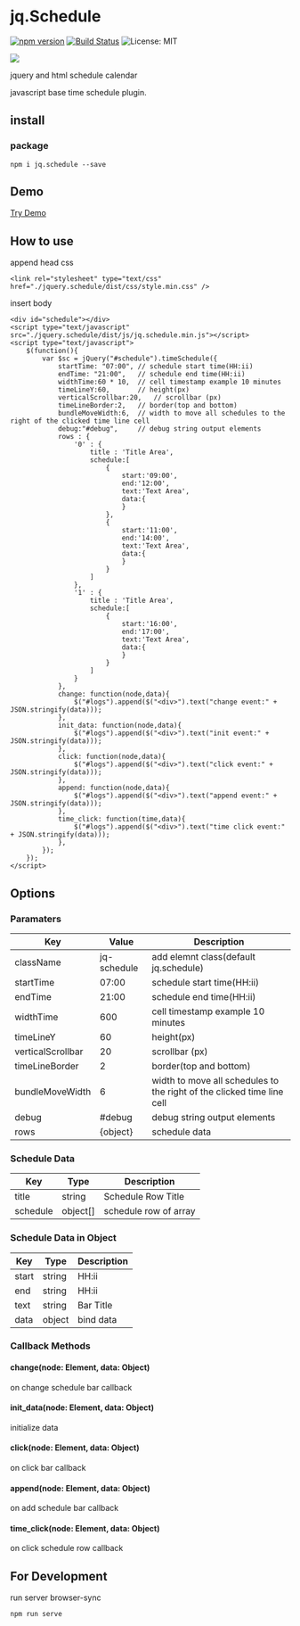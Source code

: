 jq.Schedule
===============

[![npm version](https://badge.fury.io/js/jq.schedule.svg)](https://badge.fury.io/js/jq.schedule)
[![Build Status](https://travis-ci.com/ateliee/jquery.schedule.svg?branch=master)](https://travis-ci.com/ateliee/jquery.schedule)
![License: MIT](https://img.shields.io/badge/License-MIT-green.svg)

![](https://raw.githubusercontent.com/ateliee/jquery.schedule/master/demo/images.png)

jquery and html schedule calendar

javascript base time schedule plugin.

## install

### package
```
npm i jq.schedule --save
```

## Demo

[Try Demo](https://ateliee.github.io/jquery.schedule/demo/)

## How to use

append head css
```
<link rel="stylesheet" type="text/css" href="./jquery.schedule/dist/css/style.min.css" />
```

insert body
```
<div id="schedule"></div>
<script type="text/javascript" src="./jquery.schedule/dist/js/jq.schedule.min.js"></script>
<script type="text/javascript">
    $(function(){
        var $sc = jQuery("#schedule").timeSchedule({
            startTime: "07:00", // schedule start time(HH:ii)
            endTime: "21:00",   // schedule end time(HH:ii)
            widthTime:60 * 10,  // cell timestamp example 10 minutes
            timeLineY:60,       // height(px)
            verticalScrollbar:20,   // scrollbar (px)
            timeLineBorder:2,   // border(top and bottom)
            bundleMoveWidth:6,  // width to move all schedules to the right of the clicked time line cell
            debug:"#debug",     // debug string output elements
            rows : {
                '0' : {
                    title : 'Title Area',
                    schedule:[
                        {
                            start:'09:00',
                            end:'12:00',
                            text:'Text Area',
                            data:{
                            }
                        },
                        {
                            start:'11:00',
                            end:'14:00',
                            text:'Text Area',
                            data:{
                            }
                        }
                    ]
                },
                '1' : {
                    title : 'Title Area',
                    schedule:[
                        {
                            start:'16:00',
                            end:'17:00',
                            text:'Text Area',
                            data:{
                            }
                        }
                    ]
                }
            },
            change: function(node,data){
                $("#logs").append($("<div>").text("change event:" + JSON.stringify(data)));
            },
            init_data: function(node,data){
                $("#logs").append($("<div>").text("init event:" + JSON.stringify(data)));
            },
            click: function(node,data){
                $("#logs").append($("<div>").text("click event:" + JSON.stringify(data)));
            },
            append: function(node,data){
                $("#logs").append($("<div>").text("append event:" + JSON.stringify(data)));
            },
            time_click: function(time,data){
                $("#logs").append($("<div>").text("time click event:" + JSON.stringify(data)));
            },
        });
    });
</script>
```

## Options

### Paramaters

|Key|Value|Description|
|---|------|----------|
|className|jq-schedule|add elemnt class(default jq.schedule)|
|startTime|07:00|schedule start time(HH:ii)|
|endTime|21:00|schedule end time(HH:ii)|
|widthTime|600|cell timestamp example 10 minutes|
|timeLineY|60|height(px)|
|verticalScrollbar|20|scrollbar (px)|
|timeLineBorder|2|border(top and bottom)|
|bundleMoveWidth|6|width to move all schedules to the right of the clicked time line cell|
|debug|#debug|debug string output elements|
|rows|{object}|schedule data|

### Schedule Data

|Key|Type|Description|
|---|----|-----|
|title|string|Schedule Row Title|
|schedule|object[]|schedule row of array|

### Schedule Data in Object

|Key|Type|Description|
|---|----|-----|
|start|string|HH:ii|
|end|string|HH:ii|
|text|string|Bar Title|
|data|object|bind data|

### Callback Methods

#### change(node: Element, data: Object)
on change schedule bar callback

#### init_data(node: Element, data: Object)
initialize data

#### click(node: Element, data: Object)
on click bar callback

#### append(node: Element, data: Object)
on add schedule bar callback

#### time_click(node: Element, data: Object)
on click schedule row callback

## For Development

run server browser-sync
```
npm run serve
```